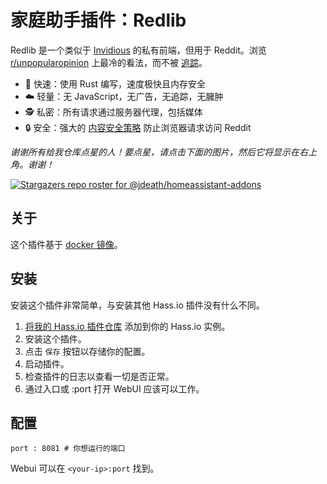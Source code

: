 # 家庭助手插件：Redlib

Redlib 是一个类似于 [Invidious](https://github.com/iv-org/invidious) 的私有前端，但用于 Reddit。浏览 [r/unpopularopinion](https://redlib.matthew.science/r/unpopularopinion) 上最冷的看法，而不被 [追踪](#reddit)。

- 🚀 快速：使用 Rust 编写，速度极快且内存安全
- ☁️ 轻量：无 JavaScript，无广告，无追踪，无臃肿
- 🕵 私密：所有请求通过服务器代理，包括媒体
- 🔒 安全：强大的 [内容安全策略](https://developer.mozilla.org/en-US/docs/Web/HTTP/CSP) 防止浏览器请求访问 Reddit

_谢谢所有给我仓库点星的人！要点星，请点击下面的图片，然后它将显示在右上角。谢谢！_

[![Stargazers repo roster for @jdeath/homeassistant-addons](https://reporoster.com/stars/jdeath/homeassistant-addons)](https://github.com/jdeath/homeassistant-addons/stargazers)

## 关于

这个插件基于 [docker 镜像](https://github.com/redlib-org/redlib)。

## 安装

安装这个插件非常简单，与安装其他 Hass.io 插件没有什么不同。

1. [将我的 Hass.io 插件仓库][repository] 添加到你的 Hass.io 实例。
2. 安装这个插件。
3. 点击 `保存` 按钮以存储你的配置。
4. 启动插件。
5. 检查插件的日志以查看一切是否正常。
6. 通过入口或 <your-ip>:port 打开 WebUI 应该可以工作。

## 配置

```
port : 8081 # 你想运行的端口
```

Webui 可以在 `<your-ip>:port` 找到。

[repository]: https://github.com/jdeath/homeassistant-addons